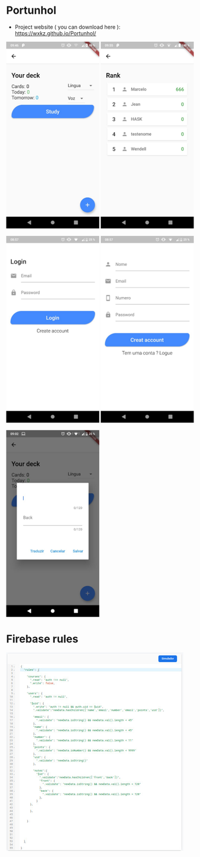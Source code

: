 # Portunhol

* Project website ( you can download here ): https://wxkz.github.io/Portunhol/

<div>
  <img src="https://github.com/wwwxkz/PortunholApp/blob/master/README/2.jpeg" height="500" width="250">
  <img src="https://github.com/wwwxkz/PortunholApp/blob/master/README/4.jpeg" height="500" width="250">
<div>

<br>

<div>
  <img src="https://github.com/wwwxkz/PortunholApp/blob/master/README/1.jpeg" height="500" width="250">
  <img src="https://github.com/wwwxkz/PortunholApp/blob/master/README/3.jpeg" height="500" width="250">
</div>
 
<br>

<div>
  <img src="https://github.com/wwwxkz/PortunholApp/blob/master/README/5.jpeg" height="500" width="250">
</div>
 
 # Firebase rules
 <img src="https://github.com/wwwxkz/PortunholApp/blob/master/README/rules.jpeg">
